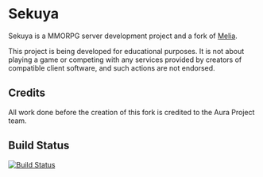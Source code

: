 Sekuya
==============================

Sekuya is a MMORPG server development project and a fork of [Melia](https://github.com/aura-project/melia).

This project is being developed for educational purposes.
It is not about playing a game or competing with any services provided by
creators of compatible client software, and such actions are not endorsed.

Credits
-------
All work done before the creation of this fork is credited to the Aura Project team.

Build Status
-------
[![Build Status](https://travis-ci.org/celophi/Sekuya.svg?branch=master)](https://travis-ci.org/celophi/Sekuya)
